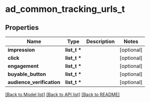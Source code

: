 # ad_common_tracking_urls_t

## Properties
Name | Type | Description | Notes
------------ | ------------- | ------------- | -------------
**impression** | **list_t \*** |  | [optional] 
**click** | **list_t \*** |  | [optional] 
**engagement** | **list_t \*** |  | [optional] 
**buyable_button** | **list_t \*** |  | [optional] 
**audience_verification** | **list_t \*** |  | [optional] 

[[Back to Model list]](../README.md#documentation-for-models) [[Back to API list]](../README.md#documentation-for-api-endpoints) [[Back to README]](../README.md)


